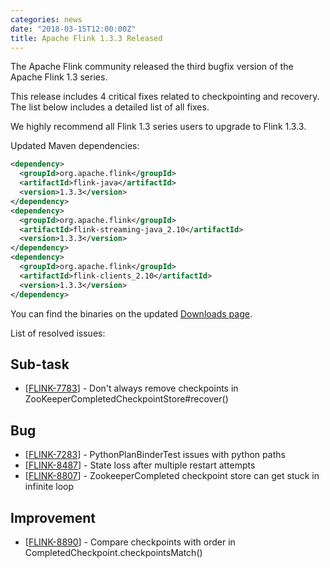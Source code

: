 ```yaml
---
categories: news
date: "2018-03-15T12:00:00Z"
title: Apache Flink 1.3.3 Released
---
```


The Apache Flink community released the third bugfix version of the Apache Flink 1.3 series.

This release includes 4 critical fixes related to checkpointing and recovery. The list below includes a detailed list of all fixes.

We highly recommend all Flink 1.3 series users to upgrade to Flink 1.3.3.

Updated Maven dependencies:

```xml
<dependency>
  <groupId>org.apache.flink</groupId>
  <artifactId>flink-java</artifactId>
  <version>1.3.3</version>
</dependency>
<dependency>
  <groupId>org.apache.flink</groupId>
  <artifactId>flink-streaming-java_2.10</artifactId>
  <version>1.3.3</version>
</dependency>
<dependency>
  <groupId>org.apache.flink</groupId>
  <artifactId>flink-clients_2.10</artifactId>
  <version>1.3.3</version>
</dependency>
```

You can find the binaries on the updated [Downloads page](http://flink.apache.org/downloads.html).

List of resolved issues:
    
<h2>        Sub-task
</h2>
<ul>
<li>[<a href='https://issues.apache.org/jira/browse/FLINK-7783'>FLINK-7783</a>] -         Don&#39;t always remove checkpoints in ZooKeeperCompletedCheckpointStore#recover()
</li>
</ul>
        
<h2>        Bug
</h2>
<ul>
<li>[<a href='https://issues.apache.org/jira/browse/FLINK-7283'>FLINK-7283</a>] -         PythonPlanBinderTest issues with python paths
</li>
<li>[<a href='https://issues.apache.org/jira/browse/FLINK-8487'>FLINK-8487</a>] -         State loss after multiple restart attempts
</li>
<li>[<a href='https://issues.apache.org/jira/browse/FLINK-8807'>FLINK-8807</a>] -         ZookeeperCompleted checkpoint store can get stuck in infinite loop
</li>
</ul>
                
<h2>        Improvement
</h2>
<ul>
<li>[<a href='https://issues.apache.org/jira/browse/FLINK-8890'>FLINK-8890</a>] -         Compare checkpoints with order in CompletedCheckpoint.checkpointsMatch()
</li>
</ul>
